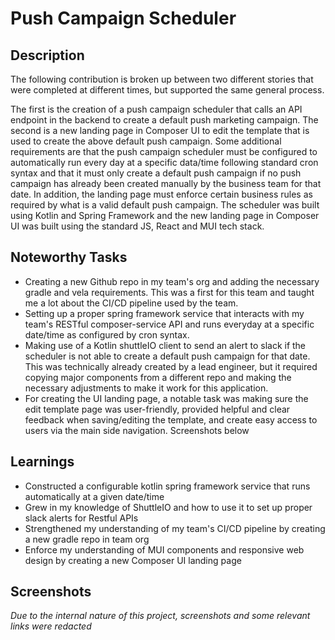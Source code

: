 # Push Campaign Scheduler

## Description
The following contribution is broken up between two different stories that were completed at different
times, but supported the same general process. 

The first is the creation of a push campaign scheduler that calls an API endpoint in the backend to create a default 
push marketing campaign. The second is a new landing page in Composer UI to edit 
the template that is used to create the above default push campaign. Some additional requirements are that the push 
campaign scheduler must be configured to automatically run every day at a specific data/time following standard cron syntax
and that it must only create a default push campaign if no push campaign has already been created manually by the 
business team for that date. 
In addition, the landing page must enforce certain business rules as required by what is a valid default push campaign. 
The scheduler was built using Kotlin and Spring Framework and the new landing page in Composer UI was built using the 
standard JS, React and MUI tech stack. 


## Noteworthy Tasks

- Creating a new Github repo in my team's org and adding the necessary gradle and vela requirements. This was a 
first for this team and taught me a lot about the CI/CD pipeline used by the team. 
- Setting up a proper spring framework service that interacts with my team's RESTful composer-service API and runs everyday
at a specific date/time as configured by cron syntax.
- Making use of a Kotlin shuttleIO client to send an alert to slack if the scheduler is not able to create a default push 
campaign for that date. This was technically already created by a lead engineer, but it required copying major components
from a different repo and making the necessary adjustments to make it work for this application.
- For creating the UI landing page, a notable task was making sure the edit template page was user-friendly, provided helpful
and clear feedback when saving/editing the template, and create easy access to users via the main side navigation. Screenshots below 

## Learnings

- Constructed a configurable kotlin spring framework service that runs automatically at a given date/time
- Grew in my knowledge of ShuttleIO and how to use it to set up proper slack alerts for Restful APIs
- Strengthened my understanding of my team's CI/CD pipeline by creating a new gradle repo in team org
- Enforce my understanding of MUI components and responsive web design by creating a new Composer UI landing page

## Screenshots
*Due to the internal nature of this project, screenshots and some relevant links were redacted* 


